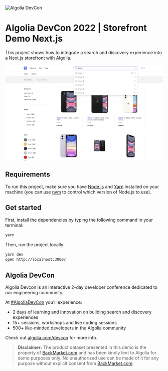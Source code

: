 ![Algolia DevCon](https://res.cloudinary.com/hilnmyskv/image/upload/q_auto/v1657704941/Algolia_com_Website_assets/images/devcon/devcon-logo-new.svg)
# Algolia DevCon 2022 | Storefront Demo Next.js

This project shows how to integrate a search and discovery experience into a Next.js storefront with Algolia.

![Storefront Demo Next.js](.github/storefront-demo-nextjs.png)

## Requirements

To run this project, make sure you have [Node.js](https://nodejs.org/) and [Yarn](https://yarnpkg.com/) installed on your machine (you can use [nvm](https://github.com/nvm-sh/nvm) to control which version of Node.js to use).

## Get started

First, install the dependencies by typing the following command in your terminal:

```sh
yarn
```

Then, run the project locally:

```sh
yarn dev
open http://localhost:3000/
```

## Algolia DevCon

Algolia Devcon is an interactive 2-day developer conference dedicated to our engineering community.

At [#AlgoliaDevCon](https://twitter.com/hashtag/AlgoliaDevCon) you'll experience:
- 2 days of learning and innovation on building search and discovery experiences
- 15+ sessions, workshops and live coding sessions
- 500+ like-minded developers in the Algolia community

Check out [algolia.com/devcon](https://www.algolia.com/devcon/) for more info.

>**Disclaimer:** The product dataset presented in this demo is the property of [BackMarket.com](https://www.backmarket.com/) and has been kindly lent to Algolia for demo purposes only. No unauthorized use can be made of it for any purpose without explicit consent from [BackMarket.com](https://www.backmarket.com/).
